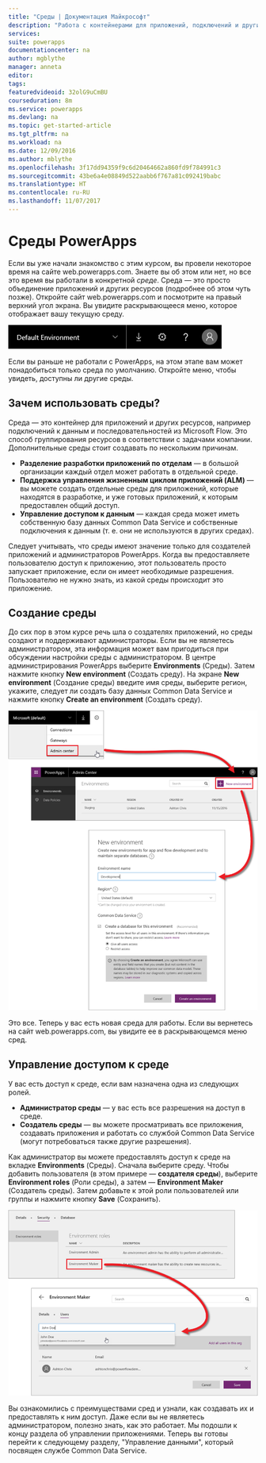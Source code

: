 ```yaml
---
title: "Среды | Документация Майкрософт"
description: "Работа с контейнерами для приложений, подключений и других ресурсов"
services: 
suite: powerapps
documentationcenter: na
author: mgblythe
manager: anneta
editor: 
tags: 
featuredvideoid: 32olG9uCmBU
courseduration: 8m
ms.service: powerapps
ms.devlang: na
ms.topic: get-started-article
ms.tgt_pltfrm: na
ms.workload: na
ms.date: 12/09/2016
ms.author: mblythe
ms.openlocfilehash: 3f17dd94359f9c6d20464662a860fd9f784991c3
ms.sourcegitcommit: 43be6a4e08849d522aabb6f767a81c092419babc
ms.translationtype: HT
ms.contentlocale: ru-RU
ms.lasthandoff: 11/07/2017
---
```

# <a name="powerapps-environments"></a>Среды PowerApps
Если вы уже начали знакомство с этим курсом, вы провели некоторое время на сайте web.powerapps.com. Знаете вы об этом или нет, но все это время вы работали в конкретной *среде*. Среда — это просто объединение приложений и других ресурсов (подробнее об этом чуть позже). Откройте сайт web.powerapps.com и посмотрите на правый верхний угол экрана. Вы увидите раскрывающееся меню, которое отображает вашу текущую среду.

![Выбор среды](./media/learning-manage-environments/environment-picker.png)

Если вы раньше не работали с PowerApps, на этом этапе вам может понадобиться только среда по умолчанию. Откройте меню, чтобы увидеть, доступны ли другие среды.

## <a name="why-use-environments"></a>Зачем использовать среды?
Среда — это контейнер для приложений и других ресурсов, например подключений к данным и последовательностей из Microsoft Flow. Это способ группирования ресурсов в соответствии с задачами компании. Дополнительные среды стоит создавать по нескольким причинам.

* **Разделение разработки приложений по отделам** — в большой организации каждый отдел может работать в отдельной среде.
* **Поддержка управления жизненным циклом приложений (ALM)** — вы можете создать отдельные среды для приложений, которые находятся в разработке, и уже готовых приложений, к которым предоставлен общий доступ.
* **Управление доступом к данным** — каждая среда может иметь собственную базу данных Common Data Service и собственные подключения к данным (т. е. они не используются в других средах).

Следует учитывать, что среды имеют значение только для создателей приложений и администраторов PowerApps. Когда вы предоставляете пользователю доступ к приложению, этот пользователь просто запускает приложение, если он имеет необходимые разрешения. Пользователю не нужно знать, из какой среды происходит это приложение.

## <a name="create-an-environment"></a>Создание среды
До сих пор в этом курсе речь шла о создателях приложений, но среды создают и поддерживают администраторы. Если вы не являетесь администратором, эта информация может вам пригодиться при обсуждении настройки среды с администратором. В центре администрирования PowerApps выберите **Environments** (Среды). Затем нажмите кнопку **New environment** (Создать среду). На экране **New environment** (Создание среды) введите имя среды, выберите регион, укажите, следует ли создать базу данных Common Data Service и нажмите кнопку **Create an environment** (Создать среду).

![Создание среды](./media/learning-manage-environments/create-environment.png)

Это все. Теперь у вас есть новая среда для работы. Если вы вернетесь на сайт web.powerapps.com, вы увидите ее в раскрывающемся меню сред.

## <a name="manage-access-to-an-environment"></a>Управление доступом к среде
У вас есть доступ к среде, если вам назначена одна из следующих ролей.

* **Администратор среды** — у вас есть все разрешения на доступ в среде.
* **Создатель среды** — вы можете просматривать все приложения, создавать приложения и работать со службой Common Data Service (могут потребоваться также другие разрешения).

Как администратор вы можете предоставлять доступ к среде на вкладке **Environments** (Среды). Сначала выберите среду. Чтобы добавить пользователя (в этом примере — **создателя среды**), выберите **Environment roles** (Роли среды), а затем — **Environment Maker** (Создатель среды). Затем добавьте к этой роли пользователей или группы и нажмите кнопку **Save** (Сохранить).

![Управление доступом к среде](./media/learning-manage-environments/environment-access.png)

Вы ознакомились с преимуществами сред и узнали, как создавать их и предоставлять к ним доступ. Даже если вы не являетесь администратором, полезно знать, как это работает. Мы подошли к концу раздела об управлении приложениями. Теперь вы готовы перейти к следующему разделу, "Управление данными", который посвящен службе Common Data Service.

